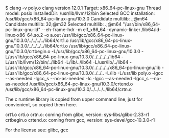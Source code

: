 $ clang -v poly.o 
clang version 12.0.1
Target: x86_64-pc-linux-gnu
Thread model: posix
InstalledDir: /usr/lib/llvm/12/bin
Selected GCC installation: /usr/lib/gcc/x86_64-pc-linux-gnu/10.3.0
Candidate multilib: .;@m64
Candidate multilib: 32;@m32
Selected multilib: .;@m64
 "/usr/bin/x86_64-pc-linux-gnu-ld" --eh-frame-hdr -m elf_x86_64 -dynamic-linker /lib64/ld-linux-x86-64.so.2 -o a.out /usr/lib/gcc/x86_64-pc-linux-gnu/10.3.0/../../../../lib64/crt1.o /usr/lib/gcc/x86_64-pc-linux-gnu/10.3.0/../../../../lib64/crti.o /usr/lib/gcc/x86_64-pc-linux-gnu/10.3.0/crtbegin.o -L/usr/lib/gcc/x86_64-pc-linux-gnu/10.3.0 -L/usr/lib/gcc/x86_64-pc-linux-gnu/10.3.0/../../../../lib64 -L/usr/lib/llvm/12/bin/../lib64 -L/lib/../lib64 -L/usr/lib/../lib64 -L/usr/lib/gcc/x86_64-pc-linux-gnu/10.3.0/../../../../x86_64-pc-linux-gnu/lib -L/usr/lib/gcc/x86_64-pc-linux-gnu/10.3.0/../../.. -L/lib -L/usr/lib poly.o -lgcc --as-needed -lgcc_s --no-as-needed -lc -lgcc --as-needed -lgcc_s --no-as-needed /usr/lib/gcc/x86_64-pc-linux-gnu/10.3.0/crtend.o /usr/lib/gcc/x86_64-pc-linux-gnu/10.3.0/../../../../lib64/crtn.o
 
 
The c runtime library is copied from upper command line, just for convienient, so copied them here.

crt1.o crti.o crtn.o: coming from glibc, version: sys-libs/glibc-2.33-r1
crtbegin.o  crtend.o: coming from gcc, version: sys-devel/gcc-10.3.0-r1

For the license see: glibc, gcc

